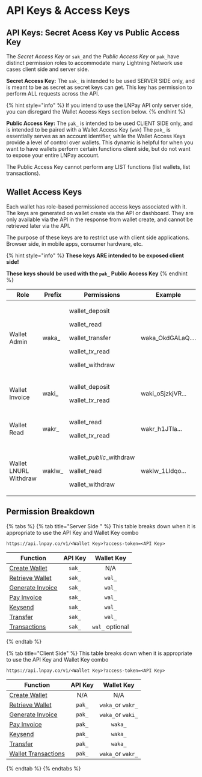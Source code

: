 # API Keys & Access Keys

## API Keys: Secret Acess Key vs Public Access Key

The _Secret Access Key_ or `sak_`and the _Public Access Key_ or `pak_`have distinct permission roles to accommodate many Lightning Network use cases client side and server side.&#x20;

**Secret Access Key:** The `sak_` is intended to be used SERVER SIDE only, and is meant to be as secret as secret keys can get. This key has permission to perform ALL requests across the API.&#x20;

{% hint style="info" %}
If you intend to use the LNPay API only server side, you can disregard the Wallet Access Keys section below.
{% endhint %}

**Public Access Key:** The `pak_` is intended to be used CLIENT SIDE only, and is intended to be paired with a Wallet Access Key (`wak`) The `pak_` is essentially serves as an account identifier, while the Wallet Access Keys provide a level of control over wallets. This dynamic is helpful for when you want to have wallets perform certain functions client side, but do not want to expose your entire LNPay account.

The Public Access Key cannot perform any LIST functions (list wallets, list transactions).

## Wallet Access Keys

Each wallet has role-based permissioned access keys associated with it. The keys are generated on wallet create via the API or dashboard. They are only available via the API in the response from wallet create‌, and cannot be retrieved later via the API.

The purpose of these keys are to restrict use with client side applications. Browser side, in mobile apps, consumer hardware, etc.&#x20;

{% hint style="info" %}
**These keys ARE intended to be exposed client side!**&#x20;

**These keys should be used with the `pak_` Public Access Key**
{% endhint %}

| Role                  | Prefix  | Permissions                                                                                                       | Example            | Notes                                                   |
| --------------------- | ------- | ----------------------------------------------------------------------------------------------------------------- | ------------------ | ------------------------------------------------------- |
| Wallet Admin          | waka\_  | <p>wallet_deposit</p><p>wallet_read</p><p>wallet_transfer</p><p>wallet_<em>tx</em>_read</p><p>wallet_withdraw</p> | waka\_OkdGALaQ.... |                                                         |
| Wallet Invoice        | waki\_  | <p>wallet_deposit</p><p>wallet_<em>tx</em>_read</p>                                                               | waki\_oSjzkjVR...  |                                                         |
| Wallet Read           | wakr\_  | <p>wallet_read</p><p>wallet_<em>tx</em>_read</p>                                                                  | wakr\_h1JTla...    |                                                         |
| Wallet LNURL Withdraw | waklw\_ | <p>wallet_<em>public</em>_withdraw</p><p>wallet_read</p><p>wallet_withdraw</p>                                    | waklw\_1Lldqo...   | This key does not need an API key in order to withdraw! |

## Permission Breakdown

{% tabs %}
{% tab title="Server Side " %}
This table breaks down when it is appropriate to use the API Key and Wallet Key combo

```
https://api.lnpay.co/v1/<Wallet Key>?access-token=<API Key>
```

| Function                                                       | API Key |    Wallet Key   |
| -------------------------------------------------------------- | :-----: | :-------------: |
| [Create Wallet](../wallets/create.md)                          |  `sak_` |       N/A       |
| [Retrieve Wallet](../wallets/retrieve.md)                      |  `sak_` |      `wal_`     |
| [Generate Invoice](../wallet-transactions/generate-invoice.md) |  `sak_` |      `wal_`     |
| [Pay Invoice](../wallet-transactions/pay-invoice.md)           |  `sak_` |      `wal_`     |
| [Keysend](../wallet-streaming-payments/keysend.md)             |  `sak_` |      `wal_`     |
| [Transfer](../wallet-transactions/transfers.md)                |  `sak_` |      `wal_`     |
| [Transactions](../wallet-transactions/)                        |  `sak_` | `wal_` optional |
{% endtab %}

{% tab title="Client Side" %}
This table breaks down when it is appropriate to use the API Key and Wallet Key combo

```
https://api.lnpay.co/v1/<Wallet Key>?access-token=<API Key>
```

| Function                                                       | API Key |     Wallet Key    |
| -------------------------------------------------------------- | :-----: | :---------------: |
| [Create Wallet](../wallets/create.md)                          |   N/A   |        N/A        |
| [Retrieve Wallet](../wallets/retrieve.md)                      |  `pak_` | `waka_`or `wakr_` |
| [Generate Invoice](../wallet-transactions/generate-invoice.md) |  `pak_` | `waka_`or `waki_` |
| [Pay Invoice](../wallet-transactions/pay-invoice.md)           |  `pak_` |      `waka_`      |
| [Keysend](../wallet-streaming-payments/keysend.md)             |  `pak_` |      `waka_`      |
| [Transfer](../wallet-transactions/transfers.md)                |  `pak_` |      `waka_`      |
| [Wallet Transactions](../wallet-transactions/)                 |  `pak_` | `waka_`or `wakr_` |
{% endtab %}
{% endtabs %}

